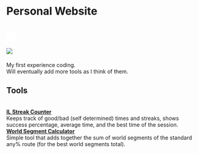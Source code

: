 <h1>Personal Website</h1><br>
<a href="https://zeldocto.github.io">
  <img src="/assets/icons/googlehome.png" width="24" height="24" />
</a><br><br>
<img src="https://img.shields.io/badge/HTML5-E34F26?style=for-the-badge&logo=html5&logoColor=white" /><br><br>
My first experience coding.<br>
Will eventually add more tools as I think of them.<br>  

<h2>Tools</h2><br>  
<a href="https://zeldocto.github.io/iltool/"><b>IL Streak Counter</b></a><br>
Keeps track of good/bad (self determined) times and streaks, shows success percentage, average time, and the best time of the session.<br>  
<a href="https://zeldocto.github.io/worldcalc/"><b>World Segment Calculator</b></a><br>
Simple tool that adds together the sum of world segments of the standard any% route (for the best world segments total).  
